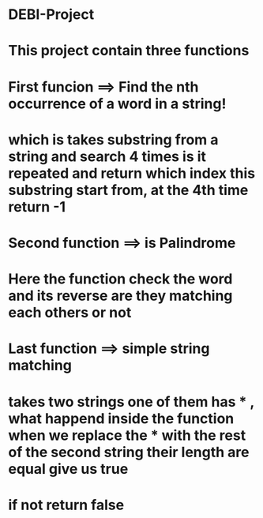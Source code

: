 # DEBI-Project
# This project contain three functions
# First funcion ==> Find the nth occurrence of a word in a string!
# which is takes substring from a string and search 4 times is it repeated and return which index this substring start from, at the 4th time return -1
# Second function ==> is Palindrome
# Here the function check the word and its reverse are they matching each others or not
# Last function ==> simple string matching
# takes two strings one of them has * , what happend inside the function when we replace the * with the rest of the second string their length are equal give us true
# if not return false
